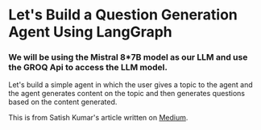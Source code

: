 # Let's Build a Question Generation Agent Using LangGraph
### We will be using the Mistral 8*7B model as our LLM and use the GROQ Api to access the LLM model.

Let's build a simple agent in which the user gives a topic to the agent and the agent generates content on the topic and then generates questions based on the content generated.

This is from Satish Kumar's article written on [Medium](https://medium.com/@satish-0612/question-generation-ai-agent-using-langgraph-16571ce337f6). 
